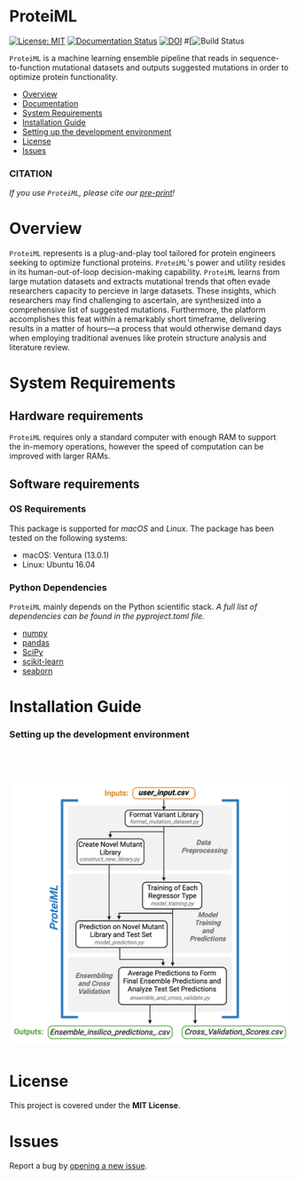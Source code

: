 # ProteiML
[![License: MIT](https://img.shields.io/badge/License-MIT-yellow.svg)](https://opensource.org/licenses/MIT)
[![Documentation Status](https://readthedocs.org/projects/proteiml/badge/?version=latest)](https://proteiml.readthedocs.io/en/latest/?badge=latest)
[![DOI](https://zenodo.org/badge/666693326.svg)](https://zenodo.org/badge/latestdoi/666693326)
#[![Build Status]()

`ProteiML` is a machine learning ensemble pipeline that reads in sequence-to-function mutational datasets and outputs suggested mutations in order to optimize protein functionality. 

- [Overview](#overview)
- [Documentation](#documentation)
- [System Requirements](#system-requirements)
- [Installation Guide](#installation-guide)
- [Setting up the development environment](#setting-up-the-development-environment)
- [License](#license)
- [Issues](https://github.com/sarahwaity/ProteiML/issues)


### CITATION
*If you use `ProteiML`, please cite our [pre-print](https://doi.org/10.1101/2023.04.13.536801)!*  


# Overview
`ProteiML` represents is a plug-and-play tool tailored for protein engineers seeking to optimize functional proteins. `ProteiML`'s power and utility resides in its human-out-of-loop decision-making capability. `ProteiML` learns from large mutation datasets and extracts mutational trends that often evade researchers capacity to percieve in large datasets. These insights, which researchers may find challenging to ascertain, are synthesized into a comprehensive list of suggested mutations. Furthermore, the platform accomplishes this feat within a remarkably short timeframe, delivering results in a matter of hours—a process that would otherwise demand days when employing traditional avenues like protein structure analysis and literature review.


# System Requirements
## Hardware requirements
`ProteiML` requires only a standard computer with enough RAM to support the in-memory operations, however the speed of computation can be improved with larger RAMs.

## Software requirements
### OS Requirements
This package is supported for *macOS* and *Linux*. The package has been tested on the following systems:
+ macOS: Ventura (13.0.1)
+ Linux: Ubuntu 16.04

### Python Dependencies
`ProteiML` mainly depends on the Python scientific stack. 
*A full list of dependencies can be found in the pyproject.toml file.*

- [numpy](http://www.numpy.org/)
- [pandas](https://pandas.pydata.org/)
- [SciPy](https://scipy.org/)
- [scikit-learn](https://scikit-learn.org/stable/)
- [seaborn](https://seaborn.pydata.org/)



# Installation Guide

### Setting up the development environment
<img src=DOCS/workflow.png width=500 align="right" vspace = "50">


# License
This project is covered under the **MIT License**.


# Issues
Report a bug by [opening a new issue](https://github.com/sarahwaity/ProteiML/issues).
